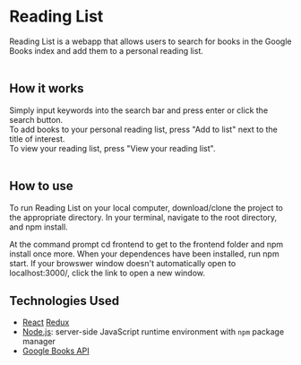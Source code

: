 Reading List
======
Reading List is a webapp that allows users to search for books in the Google Books index and add them to a personal reading list. 
<br/>
<br/>

How it works 
------
Simply input keywords into the search bar and press enter or click the search button.\
To add books to your personal reading list, press "Add to list" next to the title of interest.\
To view your reading list, press "View your reading list".
<br />
<br />

How to use
------
To run Reading List on your local computer, download/clone the project to the appropriate directory. In your terminal, navigate to the root directory, and npm install.

At the command prompt cd frontend to get to the frontend folder and npm install once more. When your dependences have been installed, run npm start. If your browswer window doesn't automatically open to localhost:3000/, click the link to open a new window.


Technologies Used
------
  * <a href="https://reactjs.org/">React</a> <a href="https://react-redux.js.org/">Redux</a>
  * <a href="https://nodejs.org/en/">Node.js</a>: server-side JavaScript runtime environment with `npm` 
  package manager
  * <a href="https://developers.google.com/books">Google Books API</a>

